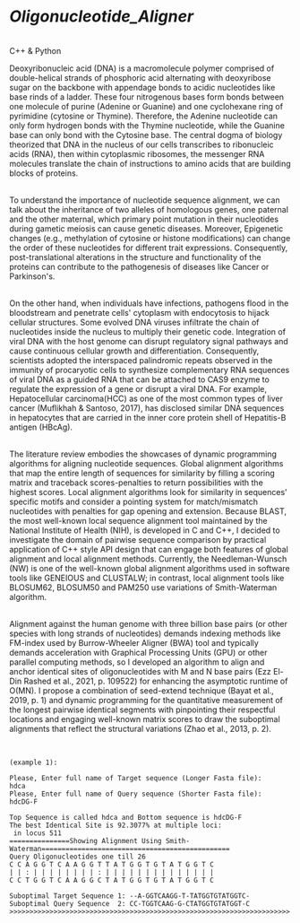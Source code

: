 *<h1> Oligonucleotide_Aligner</h1>*</br>
C++ &amp; Python</br>

Deoxyribonucleic acid (DNA) is a macromolecule polymer comprised of double-helical strands of phosphoric acid alternating with deoxyribose sugar on the backbone with appendage bonds to acidic nucleotides like base rinds of a ladder. These four nitrogenous bases form bonds between one molecule of purine (Adenine or Guanine) and one cyclohexane ring of pyrimidine (cytosine or Thymine). Therefore, the Adenine nucleotide can only form hydrogen bonds with the Thymine nucleotide, while the Guanine base can only bond with the Cytosine base. The central dogma of biology theorized that DNA in the nucleus of our cells transcribes to ribonucleic acids (RNA), then within cytoplasmic ribosomes, the messenger RNA molecules translate the chain of instructions to amino acids that are building blocks of proteins.</br> </br> 
   
To understand the importance of nucleotide sequence alignment, we can talk about the inheritance of two alleles of homologous genes, one paternal and the other maternal, which primary point mutation in their nucleotides during gametic meiosis can cause genetic diseases. Moreover, Epigenetic changes (e.g., methylation of cytosine or histone modifications) can change the order of these nucleotides for different trait expressions. Consequently, post-translational alterations in the structure and functionality of the proteins can contribute to the pathogenesis of diseases like Cancer or Parkinson's. </br></br> 

On the other hand, when individuals have infections, pathogens flood in the bloodstream and penetrate cells' cytoplasm with endocytosis to hijack cellular structures. Some evolved DNA viruses infiltrate the chain of nucleotides inside the nucleus to multiply their genetic code. Integration of viral DNA with the host genome can disrupt regulatory signal pathways and cause continuous cellular growth and differentiation. Consequently, scientists adopted the interspaced palindromic repeats observed in the immunity of procaryotic cells to synthesize complementary RNA sequences of viral DNA as a guided RNA that can be attached to CAS9 enzyme to regulate the expression of a gene or disrupt a viral DNA. For example, Hepatocellular carcinoma(HCC) as one of the most common types of liver cancer (Muflikhah & Santoso, 2017), has disclosed similar DNA sequences in hepatocytes that are carried in the inner core protein shell of Hepatitis-B antigen (HBcAg).</br></br> 

The literature review embodies the showcases of dynamic programming algorithms for aligning nucleotide sequences. Global alignment algorithms that map the entire length of sequences for similarity by filling a scoring matrix and traceback scores-penalties to return possibilities with the highest scores. Local alignment algorithms look for similarity in sequences' specific motifs and consider a pointing system for match/mismatch nucleotides with penalties for gap opening and extension. Because BLAST, the most well-known local sequence alignment tool maintained by the National Institute of Health (NIH), is developed in C and C++, I decided to investigate the domain of pairwise sequence comparison by practical application of C++ style API design that can engage both features of global alignment and local alignment methods. Currently, the Needleman-Wunsch (NW) is one of the well-known global alignment algorithms used in software tools like GENEIOUS and CLUSTALW; in contrast, local alignment tools like BLOSUM62, BLOSUM50 and PAM250 use variations of Smith-Waterman algorithm.</br></br> 

Alignment against the human genome with three billion base pairs (or other species with long strands of nucleotides) demands indexing methods like FM-index used by Burrow-Wheeler Aligner (BWA) tool and typically demands acceleration with Graphical Processing Units (GPU) or other parallel computing methods, so I developed an algorithm to align and anchor identical sites of oligonucleotides with M and N base pairs (Ezz El-Din Rashed et al., 2021, p. 109522) for enhancing the asymptotic runtime of O(MN). I propose a combination of seed-extend technique (Bayat et al., 2019, p. 1) and dynamic programming for the quantitative measurement of the longest pairwise identical segments with pinpointing their respectful locations and engaging well-known matrix scores to draw the suboptimal alignments that reflect the structural variations (Zhao et al., 2013, p. 2).</br></br> 



```

(example 1):

Please, Enter full name of Target sequence (Longer Fasta file): 
hdca
Please, Enter full name of Query sequence (Shorter Fasta file): 
hdcDG-F

Top Sequence is called hdca and Bottom sequence is hdcDG-F
The best Identical Site is 92.3077% at multiple loci: 
 in locus 511
===============Showing Alignment Using Smith-Waterman===============================================
Query Oligonucleotides one till 26
C C A G G T C A A G G T T A T G G T G T A T G G T C 
| | : | | | | | | | | : | | | | | | | | | | | | | | 
C C T G G T C A A G G C T A T G G T G T A T G G T C 

Suboptimal Target Sequence 1: --A-GGTCAAGG-T-TATGGTGTATGGTC-
Suboptimal Query Sequence  2: CC-TGGTCAAG-G-CTATGGTGTATGGT-C
>>>>>>>>>>>>>>>>>>>>>>>>>>>>>>>>>>>>>>>>>>>>>>>>>>>>>>>>>>>>>>>>>>>>>> 

```
